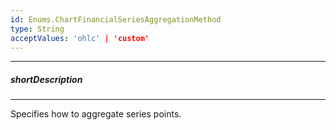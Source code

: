 ```yaml
---
id: Enums.ChartFinancialSeriesAggregationMethod
type: String
acceptValues: 'ohlc' | 'custom'
---
```

---
##### shortDescription
<!-- Description goes here -->

---
<!-- Description goes here -->
Specifies how to aggregate series points.